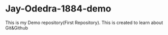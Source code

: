 # Jay-Odedra-1884-demo
This is my Demo repository(First Repository). This is created to learn about Git&amp;Github
